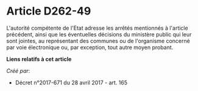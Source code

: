 # Article D262-49

L'autorité compétente de l'Etat adresse les arrêtés mentionnés à l'article précédent, ainsi que les éventuelles décisions du
ministère public qui leur sont jointes, au représentant des communes ou de l'organisme concerné par voie électronique ou, par
exception, tout autre moyen probant.

**Liens relatifs à cet article**

_Créé par_:

  - Décret n°2017-671 du 28 avril 2017 - art. 165
